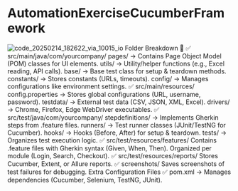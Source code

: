 # AutomationExerciseCucumberFramework
![code_20250214_182622_via_10015_io](https://github.com/user-attachments/assets/1478b173-3834-4c13-b82c-6d9a17d4b5cc)
Folder Breakdown 📂
✅ src/main/java/com/yourcompany/
pages/ → Contains Page Object Model (POM) classes for UI elements.
utils/ → Utility/helper functions (e.g., Excel reading, API calls).
base/ → Base test class for setup & teardown methods.
constants/ → Stores constants (URLs, timeouts).
config/ → Manages configurations like environment settings.
✅ src/main/resources/
config.properties → Stores global configurations (URL, username, password).
testdata/ → External test data (CSV, JSON, XML, Excel).
drivers/ → Chrome, Firefox, Edge WebDriver executables.
✅ src/test/java/com/yourcompany/
stepdefinitions/ → Implements Gherkin steps from .feature files.
runners/ → Test runner classes (JUnit/TestNG for Cucumber).
hooks/ → Hooks (Before, After) for setup & teardown.
tests/ → Organizes test execution logic.
✅ src/test/resources/features/
Contains .feature files with Gherkin syntax (Given, When, Then).
Organized per module (Login, Search, Checkout).
✅ src/test/resources/reports/
Stores Cucumber, Extent, or Allure reports.
✅ screenshots/
Saves screenshots of test failures for debugging.
Extra Configuration Files
✅ pom.xml → Manages dependencies (Cucumber, Selenium, TestNG, JUnit).
